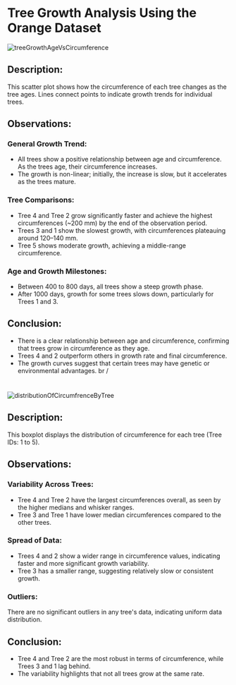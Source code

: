 # Tree Growth Analysis Using the Orange Dataset
![treeGrowthAgeVsCircumference](https://github.com/user-attachments/assets/e01f2839-e6a1-4ed3-9531-65a0522dd76f)
## Description:
This scatter plot shows how the circumference of each tree changes as the tree ages. Lines connect points to indicate growth trends for individual trees.

## Observations:
### General Growth Trend:
- All trees show a positive relationship between age and circumference. As the trees age, their circumference increases.
- The growth is non-linear; initially, the increase is slow, but it accelerates as the trees mature.
### Tree Comparisons:
- Tree 4 and Tree 2 grow significantly faster and achieve the highest circumferences (~200 mm) by the end of the observation period.
- Trees 3 and 1 show the slowest growth, with circumferences plateauing around 120–140 mm.
- Tree 5 shows moderate growth, achieving a middle-range circumference.
### Age and Growth Milestones:
- Between 400 to 800 days, all trees show a steep growth phase.
- After 1000 days, growth for some trees slows down, particularly for Trees 1 and 3.

## Conclusion:
- There is a clear relationship between age and circumference, confirming that trees grow in circumference as they age.
- Trees 4 and 2 outperform others in growth rate and final circumference.
- The growth curves suggest that certain trees may have genetic or environmental advantages.
br /
#
![distributionOfCircumfrenceByTree](https://github.com/user-attachments/assets/887a068d-64dd-429a-adcf-98fa29d287f1)
## Description:
This boxplot displays the distribution of circumference for each tree (Tree IDs: 1 to 5).

## Observations:
### Variability Across Trees:
- Tree 4 and Tree 2 have the largest circumferences overall, as seen by the higher medians and whisker ranges.
- Tree 3 and Tree 1 have lower median circumferences compared to the other trees.
### Spread of Data:
- Trees 4 and 2 show a wider range in circumference values, indicating faster and more significant growth variability.
- Tree 3 has a smaller range, suggesting relatively slow or consistent growth.
### Outliers:
There are no significant outliers in any tree's data, indicating uniform data distribution.

## Conclusion:
- Tree 4 and Tree 2 are the most robust in terms of circumference, while Trees 3 and 1 lag behind.
- The variability highlights that not all trees grow at the same rate.
